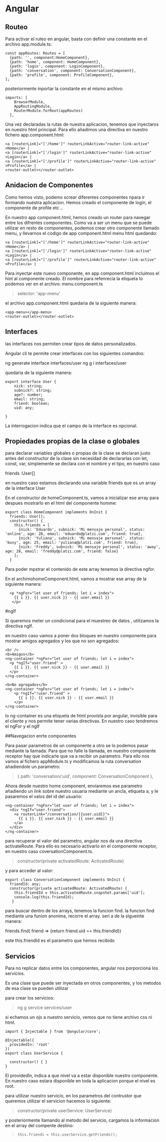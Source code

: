 # Angular

## Routeo

Para activar el ruteo en angular, basta con definir una constante en el archivo app.module.ts:

```
const appRoutes: Routes = [
  {path: '', component:HomeComponent},
  {path: 'home', component: HomeComponent},
  {path: 'login', component: LoginComponent},
  {path: 'conversation', component: ConversationComponent},
  {path: 'profile', component: ProfileComponent},
];

```

posteriormente inportar la constante en el mismo archivo:

```
imports: [
    BrowserModule,
    AppRoutingModule,
    RouterModule.forRoot(appRoutes)
  ],
```

  Una vez declaradas la rutas de nuestra aplicacion, tenemos que inyectaros en nuestro html principal. Para ello añadimos una directiva en nuestro fichero app.component.html:

```
<a [routerLink]="['/home']" routerLinkActive="router-link-active" >Home</a> |
<a [routerLink]="['/login']" routerLinkActive="router-link-active" >Login</a> |
<a [routerLink]="['/profile']" routerLinkActive="router-link-active" >Profile</a> |
<router-outlet></router-outlet>
```

## Anidacion de Componentes

Como hemos visto, podemo screar diferentes componentes npara ir formando nuestra aplicacion. Hemos creado el componente de login, el componente de  profile etc ..

En nuestro app component.html, hemos creado un router para navegar entre los difrentes componentes. Como va a ser un menu que se puede utilizar en resto de componentes, podemos crear otro componente llamado menu, y llevarnos el codigo de app component.html menu html quedando:

```
<a [routerLink]="['/home']" routerLinkActive="router-link-active" >Home</a> |
<a [routerLink]="['/login']" routerLinkActive="router-link-active" >Login</a> |
<a [routerLink]="['/profile']" routerLinkActive="router-link-active" >Profile</a> |

```
Para inyectar este nuevo componente, en app component.html incluimos el hint al componente creado. El nombre para refenrecia la etiqueta lo podemos ver en el archivo: menu.component.ts

> selector: 'app-menu'

el archivo app.component.html quedaria de la  siguiente manera:

```
<app-menu></app-menu>
<router-outlet></router-outlet>
```

## Interfaces

las interfaces nos permiten crear tipos de datos personalizados.

Angular cli te permite crear interfaces con los siguientes comandos:

ng generate interface interfaces/user
ng g i interfaces/user

quedaria de la siguiente manera:

```
export interface User {
    nick: string;
    subnick?: string;
    age?: number;
    email: string;
    friend: boolean;
    uid: any;

}

```
La interrogacion indica que el campo de la interface es opcional.

## Propiedades propias de la clase o globales

para declarar variables globales o propias de la clase se declaran justo antes del constructor de la clase sin necesidad de declararlas con let, const, var, simplemente se declara con el nombre y el tipo, en nuestro caso

friends :User[]

en nuestro caso estamos declarando una variable friends que es un array de la interface User

En el constructor de homeComponent.ts, vamos a inicializar ese array para despues mostrarlo en el html del componente homme:

```
export class HomeComponent implements OnInit {
  friends: User[];
  constructor() {
    this.friends = [
      {nick: 'Eduardo', subnick: 'Mi mensaje personal', status: 'online', age: 28, email: 'eduardo@platzi.com', friend: true},
      {nick: 'Yuliana', subnick: 'Mi mensaje personal', status: 'busy', age: 25, email: 'yuliana@platzi.com', friend: true},
      {nick: 'Freddy', subnick: 'Mi mensaje personal', status: 'away', age: 28, email: 'freddy@platzi.com', friend: false}
    ];
  }
```
  Para poder mpstrar el contenido de este array tenemos la directiva ngfor.

  En el archimohomeComponent.html, vamos a mostrar ese array de la siguiente manera:

```
  <p *ngFor="let user of friends; let i = index">
    {{ i }}. {{ user.nick }} - {{ user.email }}
   </p>

```   

#ngIf

Si queremos meter un condicional para el muestreo de datos , utilizamos la directiva ngIf.

en nuestro caso vamos a poner dos bloques en nuestro componente para mostrar amigos agregados y los que no son agregados:

```
<br />
<b>Amigos</b>
<ng-container *ngFor="let user of friends; let i = index">
  <p *ngIf="user.friend" >
    {{ i }}. {{ user.nick }} - {{ user.email }}
  </p>
</ng-container>

<b>No agregados</b>
<ng-container *ngFor="let user of friends; let i = index">
    <p *ngIf="!user.friend" >
      {{ i }}. {{ user.nick }} - {{ user.email }}
    </p>  
</ng-container>

```
lo ng-container es una etiqueta de html provista por angular, invisible para el cliente y nos permite tener varias directivas. En nuestro caso tendremos el ngFor y el ngIf

##Navegacion enrte componentes

Para pasar parametros de un componente a otro se lo podemos pasar mediante la llamada. Para que no falle la llamada, en nuestro componente receptor hay que indicarle que va a recibir un parametro. Para ello nos vamos al fichero appModule.ts y modificamos la ruta conversation añadiendole un parametro:

> { path: 'conversation/:uid', component: ConversationComponent },

Ahora desde nuestro home component, enviaremos ese parametro añadiendo un link sobre nuestro usuaria mediante un ancla, etiqueta a, y le pasaremos el valos del id del usuario:

```
<ng-container *ngFor="let user of friends; let i = index">
  <div *ngIf="user.friend">
    <a routerLink="/conversation/{{user.uid}}">
      {{ i }}. {{ user.nick }} - {{ user.email }}
    </a>
  </div>
</ng-container>

```

para recuperar el valor del parametro, angular nos da una directiva activateRoute. Para ello es necesario activarlo en el componente receptor, en nuestro caso coversationComponent.ts.

>   constructor(private activatedRoute: ActivatedRoute)

y para acceder al valor:

```
export class ConversationComponent implements OnInit {
  friendId: any;
  constructor(private activatedRoute: ActivatedRoute) {
    this.friendId = this.activatedRoute.snapshot.params['uid'];
    console.log(this.friendId);
   }
```

para buscar dentro de los arrays, tenemos la funcion find. la funcion find mediante una funion anonima, recorre el array. seri a de la sigueinte manera:

friends.find( friend => {return friend.uid == this.friendId})

este this.friendId es el parametro que hemos recibido

## Servicios

Para no replicar datos entre los componentes, angular nos porporciona los servicios.

Es una clase que puede ser inyectada en otros componentes, y los metodos de esa clase se pueden utilizar


para crear los servicios:
> ng g service services/user

si echamos un ojo a nuestro servicio, vemos que no tiene archivo css  ni html.

```
import { Injectable } from '@angular/core';

@Injectable({
  providedIn: 'root'
})
export class UserService {

  constructor() { }
}
```

El providedIn, indica a que nivel va a estar disponible nuestro componente. En nuestro caso estara disponible en toda la aplicacion porque el nivel es root.

para utilizar nuestro servicio, en los parametros del contrustor que queremos utilizar el servicion hacemos lo siguiente:


> constructor(private userService: UserService)

y posteriormente llamando al metodo del servicio, cargamos la informacion en el array del compente destino:

>     this.friends = this.userService.getFriends();
